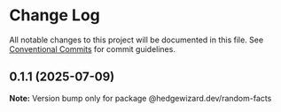 # Change Log

All notable changes to this project will be documented in this file.
See [Conventional Commits](https://conventionalcommits.org) for commit guidelines.

## 0.1.1 (2025-07-09)

**Note:** Version bump only for package @hedgewizard.dev/random-facts
